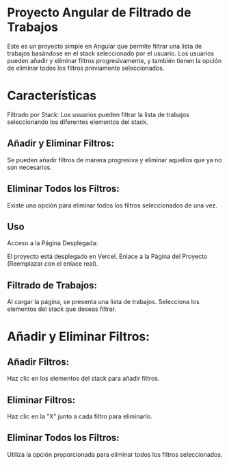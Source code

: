 # Proyecto Angular de Filtrado de Trabajos

Este es un proyecto simple en Angular que permite filtrar una lista de trabajos basándose en el stack seleccionado por el usuario. Los usuarios pueden añadir y eliminar filtros progresivamente, y también tienen la opción de eliminar todos los filtros previamente seleccionados.

# Características
Filtrado por Stack: Los usuarios pueden filtrar la lista de trabajos seleccionando los diferentes elementos del stack.

## Añadir y Eliminar Filtros: 
Se pueden añadir filtros de manera progresiva y eliminar aquellos que ya no son necesarios.

## Eliminar Todos los Filtros: 
Existe una opción para eliminar todos los filtros seleccionados de una vez.

## Uso
Acceso a la Página Desplegada:

El proyecto está desplegado en Vercel.
Enlace a la Página del Proyecto (Reemplazar con el enlace real).

## Filtrado de Trabajos:

Al cargar la página, se presenta una lista de trabajos.
Selecciona los elementos del stack que deseas filtrar.

# Añadir y Eliminar Filtros:

## Añadir Filtros: 
Haz clic en los elementos del stack para añadir filtros.

## Eliminar Filtros: 
Haz clic en la "X" junto a cada filtro para eliminarlo.

## Eliminar Todos los Filtros:
Utiliza la opción proporcionada para eliminar todos los filtros seleccionados.
